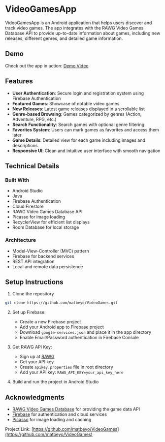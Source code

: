 # VideoGamesApp

VideoGamesApp is an Android application that helps users discover and track video games. The app integrates with the RAWG Video Games Database API to provide up-to-date information about games, including new releases, different genres, and detailed game information.

## Demo

Check out the app in action: [Demo Video](https://youtube.com/shorts/f3jpZPzEuNc?feature=share)

## Features

- **User Authentication**: Secure login and registration system using Firebase Authentication
- **Featured Games**: Showcase of notable video games
- **New Releases**: Latest game releases displayed in a scrollable list
- **Genre-based Browsing**: Games categorized by genres (Action, Adventure, RPG, etc.)
- **Search Functionality**: Search games with optional genre filtering
- **Favorites System**: Users can mark games as favorites and access them later
- **Game Details**: Detailed view for each game including images and descriptions
- **Responsive UI**: Clean and intuitive user interface with smooth navigation

## Technical Details

### Built With
- Android Studio
- Java
- Firebase Authentication
- Cloud Firestore
- RAWG Video Games Database API
- Picasso for image loading
- RecyclerView for efficient list displays
- Room Database for local storage

### Architecture
- Model-View-Controller (MVC) pattern
- Firebase for backend services
- REST API integration
- Local and remote data persistence

## Setup Instructions

1. Clone the repository
```bash
git clone https://github.com/matbeyo/VideoGames.git
```

2. Set up Firebase:
   - Create a new Firebase project
   - Add your Android app to Firebase project
   - Download `google-services.json` and place it in the app directory
   - Enable Email/Password authentication in Firebase Console

3. Get RAWG API Key:
   - Sign up at [RAWG](https://rawg.io/apidocs)
   - Get your API key
   - Create `apikey.properties` file in root directory
   - Add your API key: `RAWG_API_KEY=your_api_key_here`

4. Build and run the project in Android Studio



## Acknowledgments

- [RAWG Video Games Database](https://rawg.io/) for providing the game data API
- [Firebase](https://firebase.google.com/) for authentication and cloud services
- [Picasso](https://square.github.io/picasso/) for image loading and caching


Project Link: [https://github.com/matbeyo/VideoGames](https://github.com/matbeyo/VideoGames)
